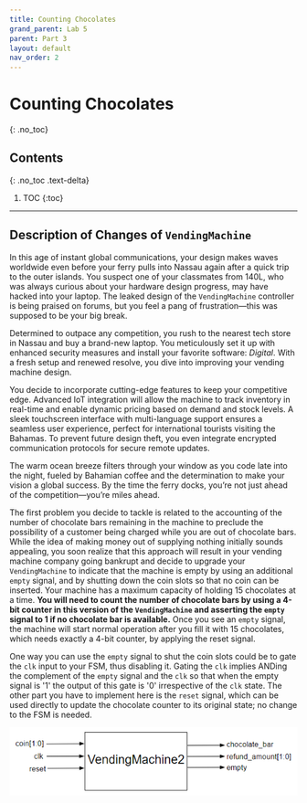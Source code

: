 ```yaml
---
title: Counting Chocolates
grand_parent: Lab 5
parent: Part 3
layout: default
nav_order: 2
---
```


# Counting Chocolates
{: .no_toc}

## Contents
{: .no_toc .text-delta}

1. TOC
{:toc}

---

## Description of Changes of `VendingMachine`

In this age of instant global communications, your design makes waves worldwide even before your ferry pulls into Nassau again after a quick trip to the outer islands.
You suspect one of your classmates from 140L, who was always curious about your hardware design progress, may have hacked into your laptop.
The leaked design of the `VendingMachine` controller is being praised on forums, but you feel a pang of frustration—this was supposed to be your big break.

Determined to outpace any competition, you rush to the nearest tech store in Nassau and buy a brand-new laptop.
You meticulously set it up with enhanced security measures and install your favorite software: *Digital*.
With a fresh setup and renewed resolve, you dive into improving your vending machine design.

You decide to incorporate cutting-edge features to keep your competitive edge.
Advanced IoT integration will allow the machine to track inventory in real-time and enable dynamic pricing based on demand and stock levels.
A sleek touchscreen interface with multi-language support ensures a seamless user experience, perfect for international tourists visiting the Bahamas.
To prevent future design theft, you even integrate encrypted communication protocols for secure remote updates.

The warm ocean breeze filters through your window as you code late into the night, fueled by Bahamian coffee and the determination to make your vision a global success.
By the time the ferry docks, you’re not just ahead of the competition—you’re miles ahead.

The first problem you decide to tackle is related to the accounting of the number of chocolate bars remaining in the machine to preclude the possibility of a customer being charged while you are out of chocolate bars.
While the idea of making money out of supplying nothing initially sounds appealing, you soon realize that this approach will result in your vending machine company going bankrupt and decide to upgrade your `VendingMachine` to indicate that the machine is empty by using an additional `empty` signal, and by shutting down the coin slots so that no coin can be inserted.
Your machine has a maximum capacity of holding 15 chocolates at a time.
**You will need to count the number of chocolate bars by using a 4-bit counter in this version of the `VendingMachine` and asserting the `empty` signal to 1 if no chocolate bar is available.**
Once you see an `empty` signal, the machine will start normal operation after you fill it with 15 chocolates, which needs exactly a 4-bit counter, by applying the reset signal.

One way you can use the `empty` signal to shut the coin slots could be to gate the `clk` input to your FSM, thus disabling it.
Gating the `clk` implies ANDing the complement of the `empty` signal and the `clk` so that when the empty signal is '1' the output of this gate is '0' irrespective of the `clk` state.
The other part you have to implement here is the `reset` signal, which can be used directly to update the chocolate counter to its original state; no change to the FSM is needed.

![](../../../assets/lab5/fig-2024-012.png)

